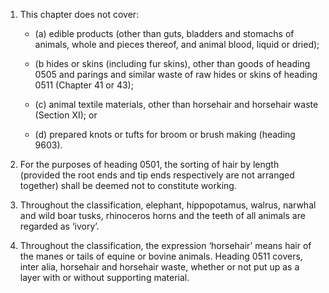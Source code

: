 1. This chapter does not cover:

	- (a) edible products (other than guts, bladders and stomachs of animals, whole and pieces thereof, and animal blood, liquid or dried);
	
	- (b hides or skins (including fur skins), other than goods of heading 0505 and parings and similar waste of raw hides or skins of heading 0511 (Chapter 41 or 43);
	
	- (c) animal textile materials, other than horsehair and horsehair waste (Section XI); or
	
	- (d) prepared knots or tufts for broom or brush making (heading 9603).

2. For the purposes of heading 0501, the sorting of hair by length (provided the root ends and tip ends respectively are not arranged together) shall be deemed not to constitute working.

3. Throughout the classification, elephant, hippopotamus, walrus, narwhal and wild boar tusks, rhinoceros horns and the teeth of all animals are regarded as ‘ivory’.

4. Throughout the classification, the expression ‘horsehair’ means hair of the manes or tails of equine or bovine animals. Heading 0511 covers, inter alia, horsehair and horsehair waste, whether or not put up as a layer with or without supporting material.
